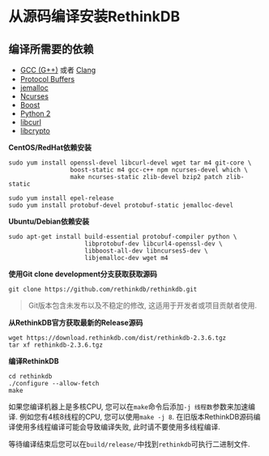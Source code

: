 # 从源码编译安装RethinkDB

## 编译所需要的依赖
* [GCC (G++)](https://gcc.gnu.org/) 或者 [Clang](http://clang.llvm.org/)
* [Protocol Buffers](https://github.com/google/protobuf/)
* [jemalloc](http://www.canonware.com/jemalloc/)
* [Ncurses](https://www.gnu.org/software/ncurses/)
* [Boost](http://www.boost.org/)
* [Python 2](https://www.python.org/)
* [libcurl](http://curl.haxx.se/libcurl/)
* [libcrypto](https://www.openssl.org/)

__CentOS/RedHat依赖安装__

```shell
sudo yum install openssl-devel libcurl-devel wget tar m4 git-core \
                 boost-static m4 gcc-c++ npm ncurses-devel which \
                 make ncurses-static zlib-devel bzip2 patch zlib-static

sudo yum install epel-release
sudo yum install protobuf-devel protobuf-static jemalloc-devel
```

__Ubuntu/Debian依赖安装__

```shell
sudo apt-get install build-essential protobuf-compiler python \
                     libprotobuf-dev libcurl4-openssl-dev \
                     libboost-all-dev libncurses5-dev \
                     libjemalloc-dev wget m4
```

__使用Git clone development分支获取获取源码__

```
git clone https://github.com/rethinkdb/rethinkdb.git
```
> Git版本包含未发布以及不稳定的修改, 这适用于开发者或项目贡献者使用.

__从RethinkDB官方获取最新的Release源码__
```
wget https://download.rethinkdb.com/dist/rethinkdb-2.3.6.tgz
tar xf rethinkdb-2.3.6.tgz
```

__编译RethinkDB__

```
cd rethinkdb
./configure --allow-fetch
make
```

如果您编译机器上是多核CPU, 您可以在`make`命令后添加`-j 线程数`参数来加速编译. 例如您有4核8线程的CPU, 您可以使用`make -j 8`.
在旧版本RethinkDB源码编译使用多线程编译可能会导致编译失败, 此时请不要使用多线程编译.

等待编译结束后您可以在`build/release/`中找到`rethinkdb`可执行二进制文件.
